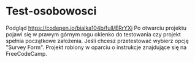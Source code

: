 # Test-osobowosci

Podgląd https://codepen.io/bialka104b/full/ERrYXj
Po otwarciu projektu pojawi się w prawym górnym rogu okienko do testowania czy projekt spełnia początkowe założenia. Jeśli chcesz przetestować wybierz opcję "Survey Form". Projekt robiony w oparciu o instrukcje znajdujące się na FreeCodeCamp.
